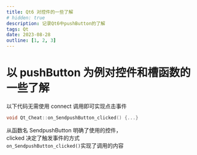 ```yaml
---
title: Qt6 对控件的一些了解
# hidden: true
description: 记录Qt6中pushButton的了解
tags: Qt
date: 2023-08-28
outline: [1, 2, 3]
---
```


# 以 pushButton 为例对控件和槽函数的一些了解

以下代码无需使用 connect 调用即可实现点击事件

```cpp
void Qt_Cheat::on_SendpushButton_clicked() {...}
```

从函数名 SendpushButton 明确了使用的控件，  
clicked 决定了触发事件的方式  
`on_SendpushButton_clicked()`实现了调用的内容

